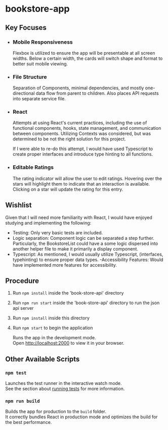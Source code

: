 # bookstore-app


## Key Focuses

- ### Mobile Responsiveness 
    Flexbox is utilized to ensure the app will be presentable at all screen widths. Below a certain width, the cards will switch shape and format to better suit mobile viewing. 

- ### File Structure 
    Separation of Components, minimal dependencies, and mostly one-directional data flow from parent to children. Also places API requests into separate service file. 

- ### React 
    Attempts at using React's current practices, including the use of functional components, hooks, state management, and communication between components. Utilizing Contexts was considered, but was determined to be not the right solution for this project. 

    If I were able to re-do this attempt, I would have used Typescript to create proper interfaces and introduce type hinting to all functions. 
- ### Editable Ratings
    The rating indicator will allow the user to edit ratings. Hovering over the stars will highlight them to indicate that an interaction is available. Clicking on a star will update the rating for this entry. 

## Wishlist
Given that I will need more familiarity with React, I would have enjoyed studying and implementing the following: 
- Testing: Only very basic tests are included. 
- Logic separation: Component logic can be separated a step further. Particularly, the BookstoreList could have a some logic dispersed into another helper file to make it primarily a display component. 
- Typescript: As mentioned, I would usually utilize Typescript, (interfaces, typehinting) to ensure proper data types. 
-Accessibility Features: Would have implemented more features for accessibility. 




## Procedure

1. Run `npm install` inside the 'book-store-api' directory

2. Run `npm run start` inside the 'book-store-api' directory to run the json api server

3. Run `npm install` inside this directory

4. Run `npm start` to begin the application

    Runs the app in the development mode.\
    Open [http://localhost:2000](http://localhost:2000) to view it in your browser.


## Other Available Scripts
### `npm test`

Launches the test runner in the interactive watch mode.\
See the section about [running tests](https://facebook.github.io/create-react-app/docs/running-tests) for more information.

### `npm run build`

Builds the app for production to the `build` folder.\
It correctly bundles React in production mode and optimizes the build for the best performance.


